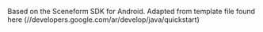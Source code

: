 Based on the Sceneform SDK for Android. Adapted from template file found here (//developers.google.com/ar/develop/java/quickstart)


